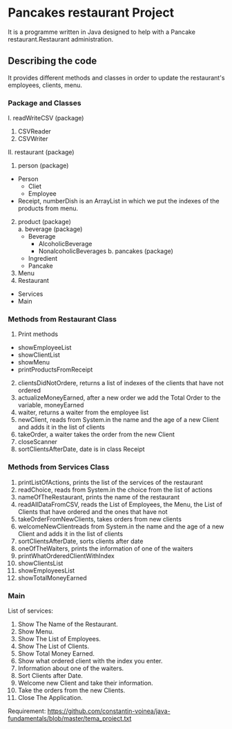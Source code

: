 # Pancakes restaurant Project

It is a programme written in Java designed to help with a Pancake restaurant.Restaurant administration.

## Describing the code

It provides different methods and classes in order to update the restaurant's employees, clients, menu.

### Package and Classes
I. readWriteCSV (package)
1. CSVReader
2. CSVWriter 

II. restaurant (package) 
1. person (package) 
  * Person
    - Cliet
    - Employee
  * Receipt, numberDish is an ArrayList<Integer> in which we put the indexes of the products from menu.
  
2. product (package) <br>
  a. beverage (package)
    * Beverage
      - AlcoholicBeverage
      - NonalcoholicBeverages
  b. pancakes (package)
    * Ingredient
    * Pancake
3. Menu
4. Restaurant 
* Services
* Main
   
### Methods from Restaurant Class
1. Print methods
  * showEmployeeList
  * showClientList
  * showMenu
  * printProductsFromReceipt<br>
2. clientsDidNotOrdere, returns a list of indexes of the clients that have not ordered
3. actualizeMoneyEarned, after a new order we add the Total Order to the variable, moneyEarned
4. waiter, returns a waiter from the employee list 
5. newClient, reads from System.in the name and the age of a new Client and adds it in the list of clients
6. takeOrder, a waiter takes the order from the new Client
7. closeScanner
8. sortClientsAfterDate, date is in class Receipt

### Methods from Services Class
1. printListOfActions, prints the list of the services of the restaurant
2. readChoice, reads from System.in the choice from the list of actions
3. nameOfTheRestaurant, prints the name of the restaurant
4. readAllDataFromCSV, reads the List of Employees, the Menu, the List of Clients that have ordered and the ones that have not
5. takeOrderFromNewClients, takes orders from new clients
6. welcomeNewClientreads from System.in the name and the age of a new Client and adds it in the list of clients
7. sortClientsAfterDate, sorts clients after date
8. oneOfTheWaiters, prints the information of one of the waiters
9. printWhatOrderedClientWithIndex
10. showClientsList
11. showEmployeesList
12. showTotalMoneyEarned

### Main
List of services: 
1. Show The Name of the Restaurant.
2. Show Menu.
3. Show The List of Employees.
4. Show The List of Clients.
5. Show Total Money Earned.
6. Show what ordered client with the index you enter.
7. Information about one of the waiters.
8. Sort Clients after Date.
9. Welcome new Client and take their information.
10. Take the orders from the new Clients.
11. Close The Application.


Requirement: https://github.com/constantin-voinea/java-fundamentals/blob/master/tema_proiect.txt

